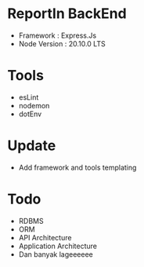 # ReportIn BackEnd
+ Framework : Express.Js
+ Node Version : 20.10.0 LTS

# Tools
+ esLint
+ nodemon
+ dotEnv

# Update
+ Add framework and tools templating

# Todo
+ RDBMS     
+ ORM 
+ API Architecture
+ Application Architecture
+ Dan banyak lageeeeee